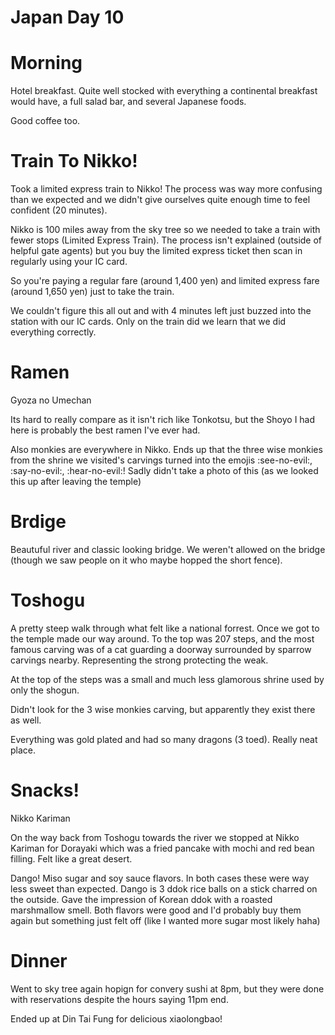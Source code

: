 # Japan Day 10

# Morning

Hotel breakfast. Quite well stocked with everything a continental breakfast would have, a full salad bar, and several Japanese foods.

Good coffee too.

# Train To Nikko!

Took a limited express train to Nikko! The process was way more confusing than we expected and we didn't give ourselves quite enough time to feel confident (20 minutes).

Nikko is 100 miles away from the sky tree so we needed to take a train with fewer stops (Limited Express Train). The process isn't explained (outside of helpful gate agents) but you buy the limited express ticket then scan in regularly using your IC card.

So you're paying a regular fare (around 1,400 yen) and limited express fare (around 1,650 yen) just to take the train.

We couldn't figure this all out and with 4 minutes left just buzzed into the station with our IC cards. Only on the train did we learn that we did everything correctly.

# Ramen

Gyoza no Umechan

Its hard to really compare as it isn't rich like Tonkotsu, but the Shoyo I had here is probably the best ramen I've ever had.

Also monkies are everywhere in Nikko. Ends up that the three wise monkies from the shrine we visited's carvings turned into the emojis :see-no-evil:, :say-no-evil:, :hear-no-evil:! Sadly didn't take a photo of this (as we looked this up after leaving the temple)

# Brdige

Beautuful river and classic looking bridge. We weren't allowed on the bridge (though we saw people on it who maybe hopped the short fence).

# Toshogu

A pretty steep walk through what felt like a national forrest. Once we got to the temple made our way around. To the top was 207 steps, and the most famous carving was of a cat guarding a doorway surrounded by sparrow carvings nearby. Representing the strong protecting the weak.

At the top of the steps was a small and much less glamorous shrine used by only the shogun.

Didn't look for the 3 wise monkies carving, but apparently they exist there as well.

Everything was gold plated and had so many dragons (3 toed). Really neat place.

# Snacks!

Nikko Kariman

On the way back from Toshogu towards the river we stopped at Nikko Kariman for Dorayaki which was a fried pancake with mochi and red bean filling. Felt like a great desert.

<Building not on google maps>

Dango! Miso sugar and soy sauce flavors. In both cases these were way less sweet than expected. Dango is 3 ddok rice balls on a stick charred on the outside. Gave the impression of Korean ddok with a roasted marshmallow smell. Both flavors were good and I'd probably buy them again but something just felt off (like I wanted more sugar most likely haha)

# Dinner

Went to sky tree again hopign for convery sushi at 8pm, but they were done with reservations despite the hours saying 11pm end.

Ended up at Din Tai Fung for delicious xiaolongbao!

